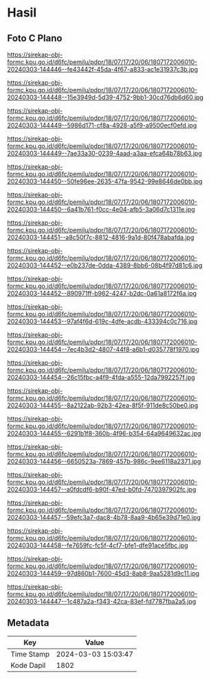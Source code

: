 # Hasil

## Foto C Plano

https://sirekap-obj-formc.kpu.go.id/d6fc/pemilu/pdpr/18/07/17/20/06/1807172006010-20240303-144446--fe43442f-45da-4f67-a833-ac1e31937c3b.jpg

https://sirekap-obj-formc.kpu.go.id/d6fc/pemilu/pdpr/18/07/17/20/06/1807172006010-20240303-144448--15e3949d-5d39-4752-9bb1-30cd76db6d60.jpg

https://sirekap-obj-formc.kpu.go.id/d6fc/pemilu/pdpr/18/07/17/20/06/1807172006010-20240303-144449--5986d171-cf8a-4928-a5f9-a9500ecf0efd.jpg

https://sirekap-obj-formc.kpu.go.id/d6fc/pemilu/pdpr/18/07/17/20/06/1807172006010-20240303-144449--7ae33a30-0239-4aad-a3aa-efca64b78b63.jpg

https://sirekap-obj-formc.kpu.go.id/d6fc/pemilu/pdpr/18/07/17/20/06/1807172006010-20240303-144450--50fe96ee-2635-47fa-9542-99e8646de0bb.jpg

https://sirekap-obj-formc.kpu.go.id/d6fc/pemilu/pdpr/18/07/17/20/06/1807172006010-20240303-144450--6a41b761-f0cc-4e04-afb5-3a06d7c1311e.jpg

https://sirekap-obj-formc.kpu.go.id/d6fc/pemilu/pdpr/18/07/17/20/06/1807172006010-20240303-144451--a8c50f7c-8812-4816-9a1d-80f478abafda.jpg

https://sirekap-obj-formc.kpu.go.id/d6fc/pemilu/pdpr/18/07/17/20/06/1807172006010-20240303-144452--e0b237de-0dda-4389-8bb6-08b4f97d81c6.jpg

https://sirekap-obj-formc.kpu.go.id/d6fc/pemilu/pdpr/18/07/17/20/06/1807172006010-20240303-144452--890971ff-b962-4247-b2dc-0a61a8172f6a.jpg

https://sirekap-obj-formc.kpu.go.id/d6fc/pemilu/pdpr/18/07/17/20/06/1807172006010-20240303-144453--97af4f6d-619c-4dfe-acdb-433394c0c716.jpg

https://sirekap-obj-formc.kpu.go.id/d6fc/pemilu/pdpr/18/07/17/20/06/1807172006010-20240303-144454--7ec4b3d2-4807-44f8-a6b1-d035778f1970.jpg

https://sirekap-obj-formc.kpu.go.id/d6fc/pemilu/pdpr/18/07/17/20/06/1807172006010-20240303-144454--26c15fbc-a4f9-4fda-a555-12da7992257f.jpg

https://sirekap-obj-formc.kpu.go.id/d6fc/pemilu/pdpr/18/07/17/20/06/1807172006010-20240303-144455--8a2122ab-92b3-42ea-8f5f-911de8c50be0.jpg

https://sirekap-obj-formc.kpu.go.id/d6fc/pemilu/pdpr/18/07/17/20/06/1807172006010-20240303-144455--6291b1f8-360b-4f96-b354-64a9649632ac.jpg

https://sirekap-obj-formc.kpu.go.id/d6fc/pemilu/pdpr/18/07/17/20/06/1807172006010-20240303-144456--6650523a-7869-457b-986c-9ee6118a2371.jpg

https://sirekap-obj-formc.kpu.go.id/d6fc/pemilu/pdpr/18/07/17/20/06/1807172006010-20240303-144457--a0fdcdf6-b90f-47ed-b0fd-7470397902fc.jpg

https://sirekap-obj-formc.kpu.go.id/d6fc/pemilu/pdpr/18/07/17/20/06/1807172006010-20240303-144457--59efc3a7-dac8-4b78-8aa9-4b65e39d71e0.jpg

https://sirekap-obj-formc.kpu.go.id/d6fc/pemilu/pdpr/18/07/17/20/06/1807172006010-20240303-144458--fe7659fc-fc5f-4cf7-bfe1-dfe91ace5fbc.jpg

https://sirekap-obj-formc.kpu.go.id/d6fc/pemilu/pdpr/18/07/17/20/06/1807172006010-20240303-144459--97d860b1-7600-45d3-8ab8-9aa5281d9c11.jpg

https://sirekap-obj-formc.kpu.go.id/d6fc/pemilu/pdpr/18/07/17/20/06/1807172006010-20240303-144447--1c487a2a-f343-42ca-83ef-fd7787fba2a5.jpg


## Metadata

| Key        | Value               |
| ---------- | ------------------- |
| Time Stamp | 2024-03-03 15:03:47 |
| Kode Dapil | 1802                |



